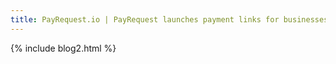 ```yaml
---
title: PayRequest.io | PayRequest launches payment links for businesses
---
```


{% include blog2.html %}

